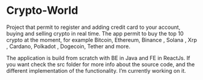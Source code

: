 # Crypto-World




Project that permit to register and adding credit card to your account, buying and selling crypto in real time. The app permit to buy the top 10 crypto  at the moment,
for example Bitcoin, Ethereum, Binance , Solana , Xrp , Cardano, Polkadot , Dogecoin, Tether and more.

The application is build from scratch with BE in Java and FE in ReactJs. If you want check the src folder for more info about the source code, and the different
implementation of the functionality. I’m currently working on it.
